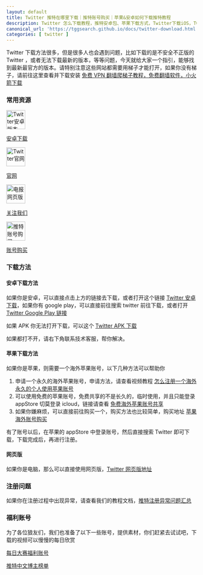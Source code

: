 ```yaml
---
layout: default
title: Twitter 推特在哪里下载｜推特账号购买｜苹果&安卓如何下载推特教程
description: Twitter 怎么下载教程，推特安卓包、苹果下载方式，Twitter下载iOS，Twitter 下载安卓，Twitter 注册，底部有推特福利账号，下载完成后账号购买方法。
canonical_url: 'https://tggsearch.github.io/docs/twitter-download.html'
categories: [ twitter ]
---
```

Twitter 下载方法很多，但是很多人也会遇到问题，比如下载的是不安全不正版的 Twitter ，或者无法下载最新的版本，等等问题，今天就给大家一个指引，能够找到最新最官方的版本。请特别注意这些网站都需要用梯子才能打开，如果你没有梯子，请前往这里查看并下载安装 [免费 VPN 翻墙爬梯子教程，免费翻墙软件，小火箭下载](./vpn-kl.html)

### 常用资源
<div class='icon-block-body-four'>
  <div class='icon-block-item'>
    <a href="./302.html?target=https://twitter.cn.uptodown.com/android/download" target="_blank">
        <img src="https://cdn.jsdelivr.net/gh/tggsearch/tggSearch.github.io/assets/img/twitter.png" alt="Twitter安卓版本" height=50px>
        <p>安卓下载</p>
    </a>
  </div>
   <div class='icon-block-item'>
    <a href="./302.html?target=https://x.com" target="_blank">
        <img src="https://cdn.jsdelivr.net/gh/tggsearch/tggSearch.github.io/assets/img/twitter.png" alt="Twitter官网" height=50px>
        <p>官网</p>
    </a>
  </div>
    <div class='icon-block-item'>
    <a href="./302.html?target=https://twitter.com/idanhua" target="_blank">
        <img src="https://cdn.jsdelivr.net/gh/tggsearch/tggSearch.github.io/assets/img/twitter.png" alt="电报网页版" height=50px>
        <p>关注我们</p>
    </a>
  </div>
   <div class='icon-block-item'>
    <a href="./302.html?target=http://tggsearch.shop?from=10664&cid=25&mid=56" target="_blank">
        <img src="https://cdn.jsdelivr.net/gh/tggsearch/tggSearch.github.io/assets/img/twitter.png" alt="推特账号购买" height=50px>
        <p>账号购买</p>
    </a>
  </div>
</div>

### 下载方法

#### 安卓下载方法
如果你是安卓，可以直接点击上方的链接去下载，或者打开这个链接 [Twitter 安卓下载](./302.html?target=https://twitter.cn.uptodown.com/android/download)，如果你有 google play，可以直接前往搜索 twitter 前往下载，或者打开 [Twitter Google Play 链接](./302.html?target=https://play.google.com/store/apps/details?id=com.twitter.android)

如果 APK 你无法打开下载，可以这个 [Twitter APK 下载](./302.html?target=https://apkpure.com/x/com.twitter.android)

如果都打不开，请右下角联系技术客服，帮你解决。

#### 苹果下载方法
如果你是苹果，则需要一个海外苹果账号，以下几种方法可以帮助你

1. 申请一个永久的海外苹果账号，申请方法，请查看视频教程 [怎么注册一个海外永久的个人使用苹果账号](./302.html?target=https://youtu.be/oY396wEXzww)
2. 可以使用免费的苹果账号，免费共享的不是长久的，临时使用，并且只能登录 appStore 切莫登录 icloud，链接请查看 [免费海外苹果账号共享](./302.html?target=https://idshare001.me/)
3. 如果你嫌麻烦，可以直接前往购买一个，购买方法也比较简单，购买地址 [苹果海外账号购买](./302.html?target=http://tggsearch.shop/)

有了账号以后，在苹果的 appStore 中登录账号，然后直接搜索 Twitter 即可下载，下载完成后，再进行注册。

#### 网页版
如果你是电脑，那么可以直接使用网页版，[Twitter 网页版地址](./302.html?target=https://x.com)

### 注册问题
如果你在注册过程中出现异常，请查看我们的教程文档，[推特注册异常问题汇总](./twitter-register-error.html)

### 福利账号
为了各位狼友们，我们也准备了以下一些账号，提供素材，你们赶紧去试试吧，下载的视频可以慢慢的每日欣赏

[每日大赛福利账号](./302.html?target=https://twitter.com/meiridashai)

[推特中文博主榜单](./twitter-ranking.html)
